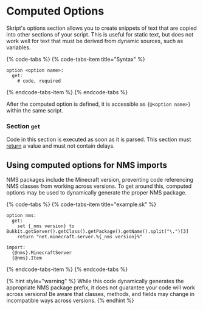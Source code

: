 # Computed Options

Skript's options section allows you to create snippets of text that are copied into other sections of your script. This is useful for static text, but does not work well for text that must be derived from dynamic sources, such as variables.

{% code-tabs %}
{% code-tabs-item title="Syntax" %}
```text
option <option name>:
  get:
    # code, required
```
{% endcode-tabs-item %}
{% endcode-tabs %}

After the computed option is defined, it is accessible as `{@<option name>}`  within the same script.

### Section `get`

Code in this section is executed as soon as it is parsed. This section must [return](custom-syntax/expressions.md#return) a value and must not contain delays.

## Using computed options for NMS imports

NMS packages include the Minecraft version, preventing code referencing NMS classes from working across versions. To get around this, computed options may be used to dynamically generate the proper NMS package.

{% code-tabs %}
{% code-tabs-item title="example.sk" %}
```text
option nms:
  get: 
    set {_nms version} to Bukkit.getServer().getClass().getPackage().getName().split("\.")[3]
    return "net.minecraft.server.%{_nms version}%"

import:
  {@nms}.MinecraftServer
  {@nms}.Item
```
{% endcode-tabs-item %}
{% endcode-tabs %}

{% hint style="warning" %}
While this code dynamically generates the appropriate NMS package prefix, it does not guarantee your code will work across versions! Be aware that classes, methods, and fields may change in incompatible ways across versions.
{% endhint %}




